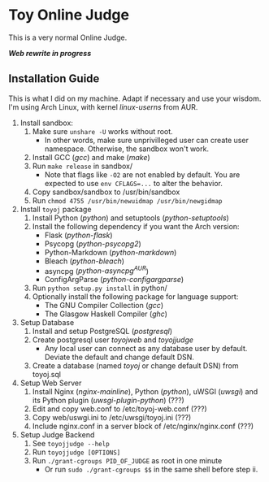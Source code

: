 # Toy Online Judge

This is a very normal Online Judge.

***Web rewrite in progress***

## Installation Guide

This is what I did on my machine.
Adapt if necessary and use your wisdom.
I'm using Arch Linux, with kernel *linux-userns* from AUR.

1. Install sandbox:
   1. Make sure `unshare -U` works without root.
      * In other words, make sure unprivilleged user can create user namespace.
        Otherwise, the sandbox won't work.
   2. Install GCC (*gcc*) and make (*make*)
   3. Run `make release` in sandbox/
      * Note that flags like `-O2` are not enabled by default.
        You are expected to use `env CFLAGS=...` to alter the behavior.
   4. Copy sandbox/sandbox to /usr/bin/sandbox
   5. Run `chmod 4755 /usr/bin/newuidmap /usr/bin/newgidmap`
2. Install `toyoj` package
   1. Install Python (*python*) and setuptools (*python-setuptools*)
   2. Install the following dependency if you want the Arch version:
      * Flask (*python-flask*)
      * Psycopg (*python-psycopg2*)
      * Python-Markdown (*python-markdown*)
      * Bleach (*python-bleach*)
      * asyncpg (*python-asyncpg<sup>AUR</sup>*)
      * ConfigArgParse (*python-configargparse*)
   3. Run `python setup.py install` in python/
   4. Optionally install the following package for language support:
      * The GNU Compiler Collection (*gcc*)
      * The Glasgow Haskell Compiler (*ghc*)
3. Setup Database
   1. Install and setup PostgreSQL (*postgresql*)
   2. Create postgresql user *toyojweb* and *toyojjudge*
      * Any local user can connect as any database user by default.
        Deviate the default and change default DSN.
   3. Create a database (named *toyoj* or change default DSN) from toyoj.sql
4. Setup Web Server
   1. Install Nginx (*nginx-mainline*), Python (*python*), uWSGI (*uwsgi*)
      and its Python plugin (*uwsgi-plugin-python*) (???)
   2. Edit and copy web.conf to /etc/toyoj-web.conf (???)
   3. Copy web/uswgi.ini to /etc/uwsgi/toyoj.ini (???)
   4. Include nginx.conf in a server block of /etc/nginx/nginx.conf (???)
5. Setup Judge Backend
   1. See `toyojjudge --help`
   2. Run `toyojjudge [OPTIONS]`
   3. Run `./grant-cgroups PID_OF_JUDGE` as root in one minute
      * Or run `sudo ./grant-cgroups $$` in the same shell before step ii.
